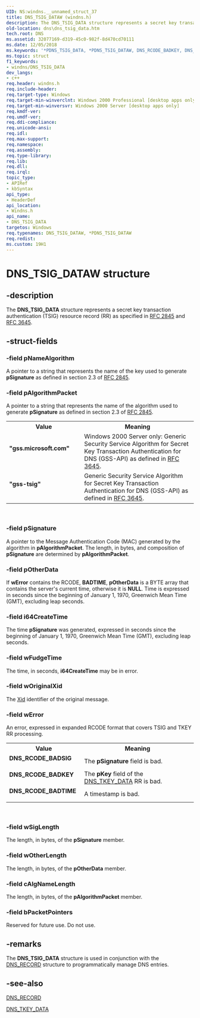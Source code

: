 ```yaml
---
UID: NS:windns.__unnamed_struct_37
title: DNS_TSIG_DATAW (windns.h)
description: The DNS_TSIG_DATA structure represents a secret key transaction authentication (TSIG) resource record (RR) as specified in RFC 2845 and RFC 3645.
old-location: dns\dns_tsig_data.htm
tech.root: DNS
ms.assetid: 32077169-d319-45c0-982f-8d470cd70111
ms.date: 12/05/2018
ms.keywords: '*PDNS_TSIG_DATA, *PDNS_TSIG_DATAW, DNS_RCODE_BADKEY, DNS_RCODE_BADSIG, DNS_RCODE_BADTIME, DNS_TSIG_DATA, DNS_TSIG_DATA structure [DNS], DNS_TSIG_DATAW, PDNS_TSIG_DATA, PDNS_TSIG_DATA structure pointer [DNS], _dns_dns_tsig_data, dns.dns_tsig_data, gss-tsig, gss.microsoft.com, windns/DNS_TSIG_DATA, windns/PDNS_TSIG_DATA'
ms.topic: struct
f1_keywords:
- windns/DNS_TSIG_DATA
dev_langs:
- c++
req.header: windns.h
req.include-header: 
req.target-type: Windows
req.target-min-winverclnt: Windows 2000 Professional [desktop apps only]
req.target-min-winversvr: Windows 2000 Server [desktop apps only]
req.kmdf-ver: 
req.umdf-ver: 
req.ddi-compliance: 
req.unicode-ansi: 
req.idl: 
req.max-support: 
req.namespace: 
req.assembly: 
req.type-library: 
req.lib: 
req.dll: 
req.irql: 
topic_type:
- APIRef
- kbSyntax
api_type:
- HeaderDef
api_location:
- Windns.h
api_name:
- DNS_TSIG_DATA
targetos: Windows
req.typenames: DNS_TSIG_DATAW, *PDNS_TSIG_DATAW
req.redist: 
ms.custom: 19H1
---
```


# DNS_TSIG_DATAW structure


## -description


The 
<b>DNS_TSIG_DATA</b> structure represents a secret key transaction authentication (TSIG) resource record (RR) as specified in <a href="http://go.microsoft.com/fwlink/p/?linkid=90388">RFC 2845</a> and <a href="http://go.microsoft.com/fwlink/p/?linkid=90440">RFC 3645</a>.


## -struct-fields




### -field pNameAlgorithm

A pointer to a string that represents the name of the key used to generate <b>pSignature</b> as defined in section 2.3 of <a href="http://go.microsoft.com/fwlink/p/?linkid=90388">RFC 2845</a>.


### -field pAlgorithmPacket

A pointer to a string that represents the name of the   algorithm used to generate <b>pSignature</b> as defined in section 2.3 of <a href="http://go.microsoft.com/fwlink/p/?linkid=90388">RFC 2845</a>.

<table>
<tr>
<th>Value</th>
<th>Meaning</th>
</tr>
<tr>
<td width="40%"><a id="gss.microsoft.com"></a><a id="GSS.MICROSOFT.COM"></a><dl>
<dt><b>"gss.microsoft.com"</b></dt>
</dl>
</td>
<td width="60%">
Windows 2000 Server only: Generic Security Service Algorithm for
        Secret Key Transaction Authentication for DNS (GSS-API) as defined in <a href="http://go.microsoft.com/fwlink/p/?linkid=90440">RFC 3645</a>.

</td>
</tr>
<tr>
<td width="40%"><a id="gss-tsig"></a><a id="GSS-TSIG"></a><dl>
<dt><b>"gss-tsig"</b></dt>
</dl>
</td>
<td width="60%">
Generic Security Service Algorithm for
        Secret Key Transaction Authentication for DNS (GSS-API) as defined in <a href="http://go.microsoft.com/fwlink/p/?linkid=90440">RFC 3645</a>.

</td>
</tr>
</table>
 


### -field pSignature

A pointer to the Message
   Authentication Code (MAC) generated by the algorithm in <b>pAlgorithmPacket</b>. The length, in bytes, and composition of <b>pSignature</b> are determined by <b>pAlgorithmPacket</b>.


### -field pOtherData

If <b>wError</b> contains the RCODE, <b>BADTIME</b>, <b>pOtherData</b> is a  BYTE array that contains the server's current time, otherwise it is <b>NULL</b>. Time is expressed in seconds since the beginning of January 1, 1970, Greenwich Mean Time (GMT), excluding leap seconds.


### -field i64CreateTime

The time <b>pSignature</b> was generated, expressed in seconds since the beginning of January 1, 1970, Greenwich Mean Time (GMT), excluding leap seconds.


### -field wFudgeTime

The time, in seconds, <b>i64CreateTime</b> may be in error.


### -field wOriginalXid

The <a href="https://docs.microsoft.com/windows/desktop/api/windns/ns-windns-dns_header">Xid</a>  identifier of the original message.


### -field wError

An error, expressed in expanded RCODE format that covers TSIG and TKEY RR processing.

<table>
<tr>
<th>Value</th>
<th>Meaning</th>
</tr>
<tr>
<td width="40%"><a id="DNS_RCODE_BADSIG"></a><a id="dns_rcode_badsig"></a><dl>
<dt><b>DNS_RCODE_BADSIG</b></dt>
</dl>
</td>
<td width="60%">
The <b>pSignature</b> field is bad.

</td>
</tr>
<tr>
<td width="40%"><a id="DNS_RCODE_BADKEY"></a><a id="dns_rcode_badkey"></a><dl>
<dt><b>DNS_RCODE_BADKEY</b></dt>
</dl>
</td>
<td width="60%">
The <b>pKey</b> field of the <a href="https://docs.microsoft.com/windows/win32/api/windns/ns-windns-dns_tkey_dataw">DNS_TKEY_DATA</a> RR is bad.

</td>
</tr>
<tr>
<td width="40%"><a id="DNS_RCODE_BADTIME"></a><a id="dns_rcode_badtime"></a><dl>
<dt><b>DNS_RCODE_BADTIME</b></dt>
</dl>
</td>
<td width="60%">
A timestamp is bad.

</td>
</tr>
</table>
 


### -field wSigLength

The length, in bytes, of the <b>pSignature</b> member.


### -field wOtherLength

The length, in bytes, of the <b>pOtherData</b> member.


### -field cAlgNameLength

The length, in bytes, of the <b>pAlgorithmPacket</b> member.


### -field bPacketPointers

Reserved for future use. Do not use.


## -remarks



The 
<b>DNS_TSIG_DATA</b> structure is used in conjunction with the 
<a href="https://docs.microsoft.com/windows/win32/api/windns/ns-windns-dns_recorda">DNS_RECORD</a> structure to programmatically manage DNS entries.




## -see-also




<a href="https://docs.microsoft.com/windows/win32/api/windns/ns-windns-dns_recorda">DNS_RECORD</a>



<a href="https://docs.microsoft.com/windows/win32/api/windns/ns-windns-dns_tkey_dataw">DNS_TKEY_DATA</a>
 

 

